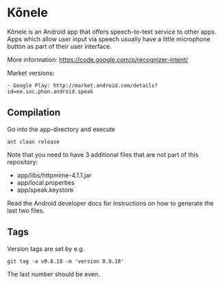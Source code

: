 Kõnele
======

Kõnele is an Android app that offers speech-to-text service to other apps. Apps which allow user input via speech usually have a little microphone button as part of their user interface.

More information: https://code.google.com/p/recognizer-intent/

Market versions:

	- Google Play: http://market.android.com/details?id=ee.ioc.phon.android.speak


Compilation
-----------

Go into the app-directory and execute

	ant clean release

Note that you need to have 3 additional files that are not part of this
repository:

  * app/libs/httpmime-4.1.1.jar
  * app/local.properties
  * app/speak.keystore

Read the Android developer docs for instructions on how to generate the
last two files.


Tags
----

Version tags are set by e.g.

	git tag -a v0.8.18 -m 'version 0.8.18'

The last number should be even.
